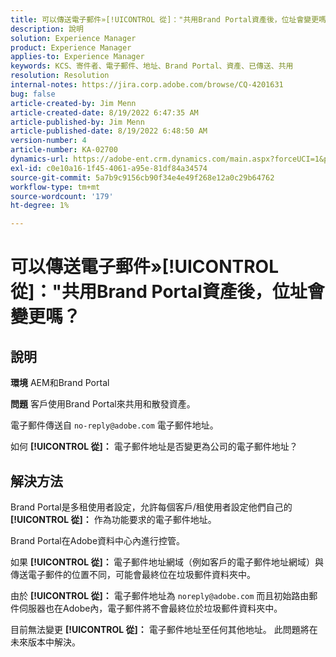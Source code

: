 ```yaml
---
title: 可以傳送電子郵件»[!UICONTROL 從]："共用Brand Portal資產後，位址會變更嗎？
description: 說明
solution: Experience Manager
product: Experience Manager
applies-to: Experience Manager
keywords: KCS、寄件者、電子郵件、地址、Brand Portal、資產、已傳送、共用
resolution: Resolution
internal-notes: https://jira.corp.adobe.com/browse/CQ-4201631
bug: false
article-created-by: Jim Menn
article-created-date: 8/19/2022 6:47:35 AM
article-published-by: Jim Menn
article-published-date: 8/19/2022 6:48:50 AM
version-number: 4
article-number: KA-02700
dynamics-url: https://adobe-ent.crm.dynamics.com/main.aspx?forceUCI=1&pagetype=entityrecord&etn=knowledgearticle&id=53c07fcc-8a1f-ed11-b83e-0022480866ad
exl-id: c0e10a16-1f45-4061-a95e-81df84a34574
source-git-commit: 5a7b9c9156cb90f34e4e49f268e12a0c29b64762
workflow-type: tm+mt
source-wordcount: '179'
ht-degree: 1%

---
```


# 可以傳送電子郵件»[!UICONTROL 從]：&quot;共用Brand Portal資產後，位址會變更嗎？

## 說明


<b>環境</b>
AEM和Brand Portal

<b>問題</b>
客戶使用Brand Portal來共用和散發資產。

電子郵件傳送自 `no-reply@adobe.com` 電子郵件地址。

如何 <b>[!UICONTROL 從]：</b> 電子郵件地址是否變更為公司的電子郵件地址？


## 解決方法


Brand Portal是多租使用者設定，允許每個客戶/租使用者設定他們自己的 <b>[!UICONTROL 從]：</b> 作為功能要求的電子郵件地址。

Brand Portal在Adobe資料中心內進行控管。

如果 <b>[!UICONTROL 從]： </b>電子郵件地址網域（例如客戶的電子郵件地址網域）與傳送電子郵件的位置不同，可能會最終位在垃圾郵件資料夾中。

由於 <b>[!UICONTROL 從]：</b> 電子郵件地址為 `noreply@adobe.com` 而且初始路由郵件伺服器也在Adobe內，電子郵件將不會最終位於垃圾郵件資料夾中。

目前無法變更 <b>[!UICONTROL 從]：</b> 電子郵件地址至任何其他地址。 此問題將在未來版本中解決。
